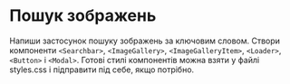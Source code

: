 # Пошук зображень

Напиши застосунок пошуку зображень за ключовим словом. Створи компоненти
`<Searchbar>`, `<ImageGallery>`, `<ImageGalleryItem>`, `<Loader>`, `<Button>` і
`<Modal>`. Готові стилі компонентів можна взяти у файлі styles.css і підправити
під себе, якщо потрібно.
